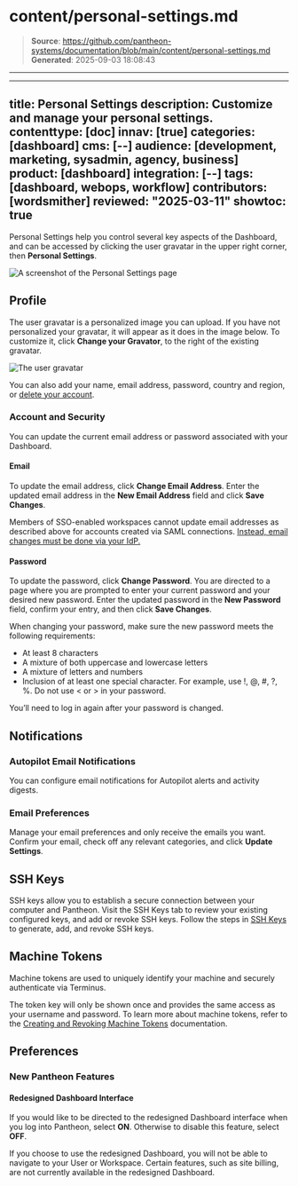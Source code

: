 # content/personal-settings.md

> **Source**: https://github.com/pantheon-systems/documentation/blob/main/content/personal-settings.md
> **Generated**: 2025-09-03 18:08:43

---

---
title: Personal Settings
description: Customize and manage your personal settings.
contenttype: [doc]
innav: [true]
categories: [dashboard]
cms: [--]
audience: [development, marketing, sysadmin, agency, business]
product: [dashboard]
integration: [--]
tags: [dashboard, webops, workflow]
contributors: [wordsmither]
reviewed: "2025-03-11"
showtoc: true
---

Personal Settings help you control several key aspects of the Dashboard, and can be accessed by clicking the user gravatar in the upper right corner, then **Personal Settings**.

![A screenshot of the Personal Settings page](../images/dashboard/new-dashboard/2024/_personal-settings-profile.png)


## Profile

The user gravatar is a personalized image you can upload.  If you have not personalized your gravatar, it will appear as it does in the image below. To customize it, click **Change your Gravator**, to the right of the existing gravatar.

![The user gravatar](../images/dashboard/new-dashboard/2024/_gravatar-user.png)

You can also add your name, email address, password, country and region, or [delete your account](/guides/account-mgmt/account/delete).

### Account and Security

You can update the current email address or password associated with your Dashboard. 

#### Email

To update the email address, click **Change Email Address**. Enter the updated email address in the **New Email Address** field and click **Save Changes**.

<Alert title="Note" type="info">

Members of SSO-enabled workspaces cannot update email addresses as described above for accounts created via SAML connections. [Instead, email changes must be done via your IdP.](/guides/sso/sso-organizations#update-email-address)  

</Alert>

#### Password

To update the password, click **Change Password**. You are directed to a page where you are prompted to enter your current password and your desired new password. Enter the updated password in the **New Password** field, confirm your entry, and then click **Save Changes**.

When changing your password, make sure the new password meets the following requirements:

* At least 8 characters
* A mixture of both uppercase and lowercase letters
* A mixture of letters and numbers
* Inclusion of at least one special character. For example, use !, @, #, ?, %. Do not use < or > in your password.

You’ll need to log in again after your password is changed.

## Notifications

### Autopilot Email Notifications

You can configure email notifications for Autopilot alerts and activity digests.

<Partial file="autopilot/autopilot-email-notifications.md" />

### Email Preferences

Manage your email preferences and only receive the emails you want. Confirm your email, check off any relevant categories, and click **Update Settings**.

## SSH Keys

SSH keys allow you to establish a secure connection between your computer and Pantheon. Visit the SSH Keys tab to review your existing configured keys, and add or revoke SSH keys. Follow the steps in [SSH Keys](/ssh-keys) to generate, add, and revoke SSH keys. 

## Machine Tokens

Machine tokens are used to uniquely identify your machine and securely authenticate via Terminus.

The token key will only be shown once and provides the same access as your username and password. To learn more about machine tokens, refer to the [Creating and Revoking Machine Tokens](/machine-tokens) documentation.

## Preferences

### New Pantheon Features

#### Redesigned Dashboard Interface

If you would like to be directed to the redesigned Dashboard interface when you log into Pantheon, select **ON**. Otherwise to disable this feature, select **OFF**.

If you choose to use the redesigned Dashboard, you will not be able to navigate to your User or Workspace. Certain features, such as site billing, are not currently available in the redesigned Dashboard. 